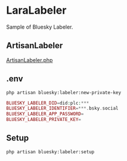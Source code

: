 LaraLabeler
====

Sample of Bluesky Labeler.

## ArtisanLabeler

[ArtisanLabeler.php](./app/Labeler/ArtisanLabeler.php)

## .env

```shell
php artisan bluesky:labeler:new-private-key
```

```php
BLUESKY_LABELER_DID=did:plc:***
BLUESKY_LABELER_IDENTIFIER=***.bsky.social
BLUESKY_LABELER_APP_PASSWORD=
BLUESKY_LABELER_PRIVATE_KEY=
```

## Setup

```shell
php artisan bluesky:labeler:setup
```

